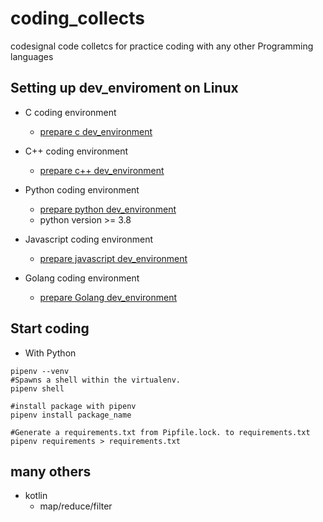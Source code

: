 # coding_collects
codesignal code colletcs for practice coding with any other Programming languages

## Setting up dev_enviroment on Linux

* C coding environment
    * [prepare c dev_environment](https://github.com/hong539/setup_dev_environment/tree/main/programing_languages/c)

* C++ coding environment
    * [prepare c++ dev_environment](https://github.com/hong539/setup_dev_environment/tree/main/programing_languages/c%2B%2B)

* Python coding environment
    * [prepare python dev_environment](https://github.com/hong539/setup_dev_environment/tree/main/programing_languages/python)
    * python version >= 3.8

* Javascript coding environment
    * [prepare javascript dev_environment](https://github.com/hong539/setup_dev_environment/tree/main/programing_languages/javascript)

* Golang coding environment
    * [prepare Golang dev_environment](https://github.com/hong539/setup_dev_environment/tree/main/programing_languages/go)

## Start coding

* With Python

```shell
pipenv --venv
#Spawns a shell within the virtualenv.
pipenv shell

#install package with pipenv
pipenv install package_name

#Generate a requirements.txt from Pipfile.lock. to requirements.txt
pipenv requirements > requirements.txt
```

## many others

* kotlin
    * map/reduce/filter
